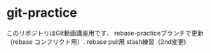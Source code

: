# git-practice
このリポジトリはGit動画講座用です．
rebase-practiceブランチで更新（rebase コンフリクト用）.
rebase pull用
stash練習（2nd変更)
